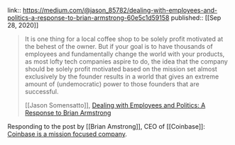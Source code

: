 
link:: https://medium.com/@jason_85782/dealing-with-employees-and-politics-a-response-to-brian-armstrong-60e5c1d59158
published:: [[Sep 28, 2020]]

>  It is one thing for a local coffee shop to be solely profit motivated at the behest of the owner. But if your goal is to have thousands of employees and fundamentally change the world with your products, as most lofty tech companies aspire to do, the idea that the company should be solely profit motivated based on the mission set almost exclusively by the founder results in a world that gives an extreme amount of (undemocratic) power to those founders that are successful. 
> 
> [[Jason Somensatto]], [Dealing with Employees and Politics: A Response to Brian Armstrong](https://medium.com/@jason_85782/dealing-with-employees-and-politics-a-response-to-brian-armstrong-60e5c1d59158)

Responding to the post by [[Brian Amstrong]], CEO of [[Coinbase]]: [Coinbase is a mission focused company](https://blog.coinbase.com/coinbase-is-a-mission-focused-company-af882df8804).